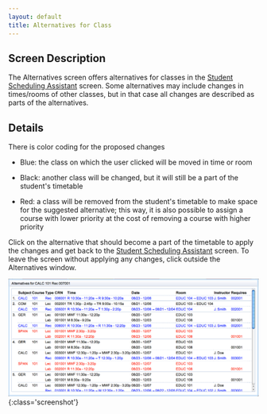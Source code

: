 ```yaml
---
layout: default
title: Alternatives for Class
---
```



## Screen Description


 The Alternatives screen offers alternatives for classes in the [Student Scheduling Assistant](student-scheduling-assistant) screen. Some alternatives may include changes in times/rooms of other classes, but in that case all changes are described as parts of the alternatives.

## Details


 There is color coding for the proposed changes

* Blue: the class on which the user clicked will be moved in time or room

* Black: another class will be changed, but it will still be a part of the student's timetable

* Red: a class will be removed from the student's timetable to make space for the suggested alternative; this way, it is also possible to assign a course with lower priority at the cost of removing a course with higher priority


 Click on the alternative that should become a part of the timetable to apply the changes and get back to the [Student Scheduling Assistant](student-scheduling-assistant) screen. To leave the screen without applying any changes, click outside the Alternatives window.


![Alternatives for Class](images/alternatives-for-class-1.png){:class='screenshot'}
